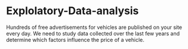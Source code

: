 # Explolatory-Data-analysis
Hundreds of free advertisements for vehicles are published on your site every day. We need to study data collected over the last few years and determine which factors influence the price of a vehicle.
